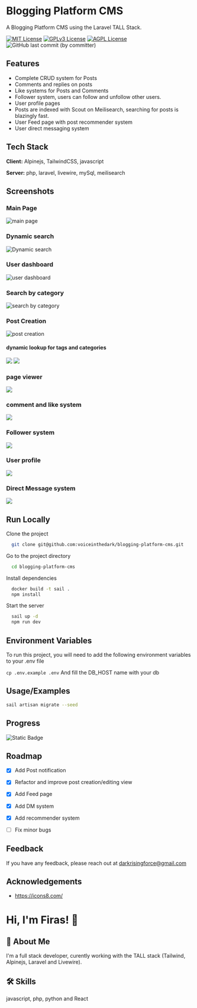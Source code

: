 
# Blogging Platform CMS

A Blogging Platform CMS using the Laravel TALL Stack.


[![MIT License](https://img.shields.io/badge/License-MIT-green.svg)](https://choosealicense.com/licenses/mit/)
[![GPLv3 License](https://img.shields.io/badge/License-GPL%20v3-yellow.svg)](https://opensource.org/licenses/)
[![AGPL License](https://img.shields.io/badge/license-AGPL-blue.svg)](http://www.gnu.org/licenses/agpl-3.0)
![GitHub last commit (by committer)](https://img.shields.io/github/last-commit/voiceinthedark/blogging-platform-cms)



## Features

- Complete CRUD system for Posts
- Comments and replies on posts
- Like systems for Posts and Comments
- Follower system, users can follow and unfollow other users.
- User profile pages
- Posts are indexed with Scout on Meilisearch, searching for posts is blazingly fast.
- User Feed page with post recommender system
- User direct messaging system


## Tech Stack

**Client:** Alpinejs, TailwindCSS, javascript

**Server:** php, laravel, livewire, mySql, meilisearch


## Screenshots

### Main Page
![main page](2023-07-18-18-35-07.png)
### Dynamic search
![Dynamic search](2023-07-18-18-38-15.png)
### User dashboard
![user dashboard](2023-07-18-18-39-00.png)
### Search by category
![search by category](2023-07-18-18-39-48.png)
### Post Creation
![post creation](2023-07-18-18-46-25.png)
#### dynamic lookup for tags and categories
![](2023-07-18-18-48-08.png)
![](2023-07-18-18-49-46.png)
### page viewer
![](2023-07-18-18-51-12.png)
### comment and like system
![](2023-07-18-18-52-35.png)
### Follower system
![](2023-07-18-18-53-30.png)
### User profile
![](2023-07-18-18-54-58.png)
### Direct Message system
![](2023-07-18-18-56-21.png)


## Run Locally

Clone the project

```bash
  git clone git@github.com:voiceinthedark/blogging-platform-cms.git
```

Go to the project directory

```bash
  cd blogging-platform-cms
```

Install dependencies

```bash
  docker build -t sail .
  npm install
```

Start the server

```bash
  sail up -d
  npm run dev
```


## Environment Variables

To run this project, you will need to add the following environment variables to your .env file

`cp .env.example .env`
And fill the DB_HOST name with your db




## Usage/Examples

```bash
sail artisan migrate --seed

```

## Progress
![Static Badge](https://img.shields.io/badge/Progress-78-%25?color=orange)


## Roadmap

- [x] Add Post notification
- [x] Refactor and improve post creation/editing view
- [x] Add Feed page
- [x] Add DM system
- [x] Add recommender system
- [ ] Fix minor bugs


## Feedback

If you have any feedback, please reach out at darkrisingforce@gmail.com


## Acknowledgements

- https://icons8.com/

# Hi, I'm Firas! 👋


## 🚀 About Me
I'm a full stack developer, curently working with the TALL stack (Tailwind, Alpinejs, Laravel and Livewire).


## 🛠 Skills
javascript, php, python and React

